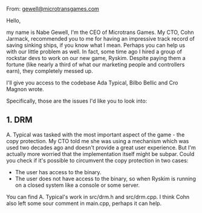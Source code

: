 From: gewell@microtransgames.com

Hello,

my name is Nabe Gewell, I'm the CEO of Microtrans Games. My CTO, Cohn Jarmack, recommended you to me for having an impressive track record of saving sinking ships, if you know what I mean. Perhaps you can help us with our little problem as well. In fact, some time ago I hired a group of rockstar devs to work on our new game, Ryskim. Despite paying them a fortune (like nearly a third of what our marketing people and controllers earn), they completely messed up. 

I'll give you access to the codebase Ada Typical, Bilbo Bellic and Cro Magnon wrote.

Specifically, those are the issues I'd like you to look into:

## 1. DRM
A. Typical was tasked with the most important aspect of the game - the copy protection. My CTO told me she was using a mechanism which was used two decades ago and doesn't provide a great user experience. But I'm actually more worried that the implementation itself might be subpar. Could you check if it's possible to circumvent the copy protection in two cases:

- The user has access to the binary.
- The user does not have access to the binary, so when Ryskim is running on a closed system like a console or some server.

You can find A. Typical's work in src/drm.h and src/drm.cpp. I think Cohn also left some sour comment in main.cpp, perhaps it can help. 


